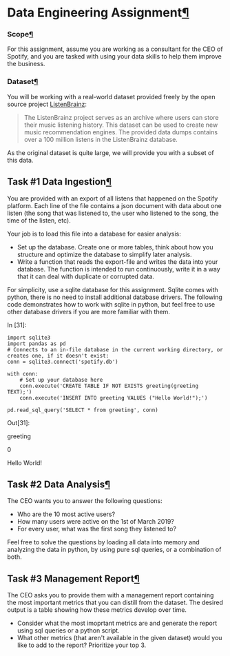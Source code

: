 Data Engineering Assignment[¶](#Data-Engineering-Assignment)
======================================================================

### Scope[¶](#Scope)

For this assignment, assume you are working as a consultant for the CEO
of Spotify, and you are tasked with using your data skills to help them
improve the business.

### Dataset[¶](#Dataset)

You will be working with a real-world dataset provided freely by the
open source project [ListenBrainz](https://listenbrainz.org/):

> The ListenBrainz project serves as an archive where users can store
> their music listening history. This dataset can be used to create new
> music recommendation engines. The provided data dumps contains over a
> 100 million listens in the ListenBrainz database.

As the original dataset is quite large, we will provide you with a
subset of this data.

Task \#1 Data Ingestion[¶](#Task-#1-Data-Ingestion)
---------------------------------------------------

You are provided with an export of all listens that happened on the
Spotify platform. Each line of the file contains a json document with
data about one listen (the song that was listened to, the user who
listened to the song, the time of the listen, etc).

Your job is to load this file into a database for easier analysis:

-   Set up the database. Create one or more tables, think about how you
    structure and optimize the database to simplify later analysis.
-   Write a function that reads the export-file and writes the data into
    your database. The function is intended to run continuously, write
    it in a way that it can deal with duplicate or corrupted data.

For simplicity, use a sqlite database for this assignment. Sqlite comes
with python, there is no need to install additional database drivers.
The following code demonstrates how to work with sqlite in python, but
feel free to use other database drivers if you are more familiar with
them.

In [31]:

    import sqlite3
    import pandas as pd
    # Connects to an in-file database in the current working directory, or creates one, if it doesn't exist:
    conn = sqlite3.connect('spotify.db') 

    with conn:
        # Set up your database here
        conn.execute('CREATE TABLE IF NOT EXISTS greeting(greeting TEXT);')
        conn.execute('INSERT INTO greeting VALUES ("Hello World!");')

    pd.read_sql_query('SELECT * from greeting', conn)

Out[31]:

greeting

0

Hello World!

Task \#2 Data Analysis[¶](#Task-#2-Data-Analysis) 
-------------------------------------------------

The CEO wants you to answer the following questions:

-   Who are the 10 most active users?
-   How many users were active on the 1st of March 2019?
-   For every user, what was the first song they listened to?

Feel free to solve the questions by loading all data into memory and
analyzing the data in python, by using pure sql queries, or a
combination of both.

Task \#3 Management Report[¶](#Task-#3-Management-Report)
---------------------------------------------------------

The CEO asks you to provide them with a management report containing the
most important metrics that you can distill from the dataset. The
desired output is a table showing how these metrics develop over time.

-   Consider what the most imoprtant metrics are and generate the report
    using sql queries or a python script.
-   What other metrics (that aren't available in the given dataset)
    would you like to add to the report? Prioritize your top 3.

